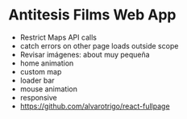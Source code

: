 # Antitesis Films Web App

- Restrict Maps API calls
- catch errors  on  other  page loads outside scope
- Revisar imágenes: about muy pequeña
- home animation
- custom map
- loader bar
- mouse animation
- responsive
- https://github.com/alvarotrigo/react-fullpage 